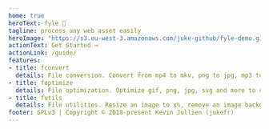 ```yaml
---
home: true
heroText: fyle 📁 
tagline: process any web asset easily
heroImage: "https://s3.eu-west-3.amazonaws.com/juke-github/fyle-demo.gif"
actionText: Get Started →
actionLink: /guide/
features:
- title: fconvert
  details: File conversion. Convert from mp4 to mkv, png to jpg, mp3 to wav and many, many more.
- title: foptimize
  details: File optimization. Optimize gif, png, jpg, svg and more to come.
- title: futils
  details: File utilities. Resize an image to x%, remove an image background and more to come.
footer: GPLv3 | Copyright © 2018-present Kevin Jullien (jukefr)
---
```

